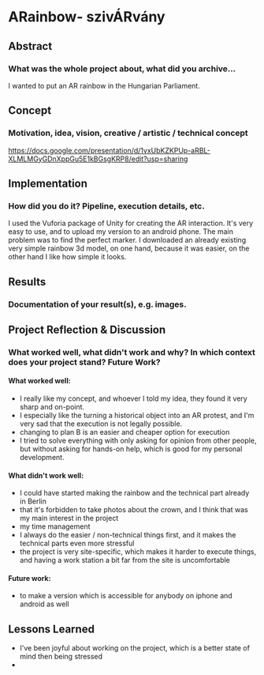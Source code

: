 # ARainbow- szivÁRvány




## Abstract
### What was the whole project about, what did you archive...
I wanted to put an AR rainbow in the Hungarian Parliament.


## Concept
### Motivation, idea, vision, creative / artistic / technical concept
https://docs.google.com/presentation/d/1vxUbKZKPUp-aRBL-XLMLMGyGDnXppGu5E1kBGsgKRP8/edit?usp=sharing


## Implementation
### How did you do it? Pipeline, execution details, etc.
I used the Vuforia package of Unity for creating the AR interaction. It's very easy to use, and to upload my version to an android phone. 
The main problem was to find the perfect marker.
I downloaded an already existing very simple rainbow 3d model, on one hand, because it was easier, on the other hand I like how simple it looks. 


## Results
### Documentation of your result(s), e.g. images.


## Project Reflection & Discussion
### What worked well, what didn't work and why? In which context does your project stand? Future Work?
#### What worked well:
- I really like my concept, and whoever I told my idea, they found it very sharp and on-point.
- I especially like the turning a historical object into an AR protest, and I'm very sad that the execution is not legally possible. 
- changing to plan B is an easier and cheaper option for execution
- I tried to solve everything with only asking for opinion from other people, but without asking for hands-on help, which is good for my personal development. 

#### What didn't work well:
- I could have started making the rainbow and the technical part already in Berlin
- that it's forbidden to take photos about the crown, and I think that was my main interest in the project
- my time management
- I always do the easier / non-technical things first, and it makes the technical parts even more stressful
- the project is very site-specific, which makes it harder to execute things, and having a work station a bit far from the site is uncomfortable

#### Future work:
- to make a version which is accessible for anybody on iphone and android as well


## Lessons Learned
- I've been joyful about working on the project, which is a better state of mind then being stressed
- 
